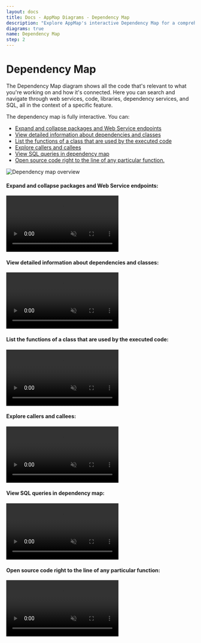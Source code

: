 ```yaml
---
layout: docs
title: Docs - AppMap Diagrams - Dependency Map
description: "Explore AppMap's interactive Dependency Map for a comprehensive view of your code's connections. Navigate through web services, libraries, SQL, and more."
diagrams: true
name: Dependency Map
step: 2
---
```


# Dependency Map
The Dependency Map diagram shows all the code that's relevant to what you're working on and how it's connected. Here you can search and navigate through web services, code, libraries, dependency services, and SQL, all in the context of a specific feature.  

The dependency map is fully interactive. You can:
- [Expand and collapse packages and Web Service endpoints](#expand-and-collapse-packages-and-web-service-endpoints)
- [View detailed information about dependencies and classes](#view-detailed-information-about-dependencies-and-classes)
- [List the functions of a class that are used by the executed code](#list-the-functions-of-a-class-that-are-used-by-the-executed-code)
- [Explore callers and callees](#explore-callers-and-callees)
- [View SQL queries in dependency map](#view-sql-queries-in-dependency-map)
- [Open source code right to the line of any particular function.](#open-source-code-right-to-the-line-of-any-particular-function)

![Dependency map overview](/assets/img/docs/dependency-map-overview.webp "Dependency map overview")

#### Expand and collapse packages and Web Service endpoints:
<div class="video-container">
  <video playsinline loop autoplay muted>
    <source src="/assets/img/docs/expand-and-collapse-packages.mp4" type="video/mp4">
  </video>
</div>

#### View detailed information about dependencies and classes:
<div class="video-container">
  <video playsinline loop autoplay muted>
    <source src="/assets/img/docs/view-detailed-information-about-dependencies.mp4" type="video/mp4">
  </video>
</div>

#### List the functions of a class that are used by the executed code:
<div class="video-container">
  <video playsinline loop autoplay muted>
    <source src="/assets/img/docs/list-the-functions-of-a-class.mp4" type="video/mp4">
  </video>
</div>


#### Explore callers and callees:
<div class="video-container">
  <video playsinline loop autoplay muted>
    <source src="/assets/img/docs/dependency-explore-callers-and-callees.mp4" type="video/mp4">
  </video>
</div>

#### View SQL queries in dependency map:
<div class="video-container">
  <video playsinline loop autoplay muted>
    <source src="/assets/img/docs/view-sql-queries-in-dependency-map.mp4" type="video/mp4">
  </video>
</div>

#### Open source code right to the line of any particular function:
<div class="video-container">
  <video playsinline loop autoplay muted>
    <source src="/assets/img/docs/open-source-from-dependency-map.mp4" type="video/mp4">
  </video>
</div>
